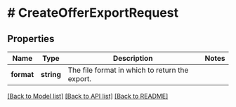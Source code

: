 # # CreateOfferExportRequest

## Properties

Name | Type | Description | Notes
------------ | ------------- | ------------- | -------------
**format** | **string** | The file format in which to return the export. |

[[Back to Model list]](../../README.md#models) [[Back to API list]](../../README.md#endpoints) [[Back to README]](../../README.md)
